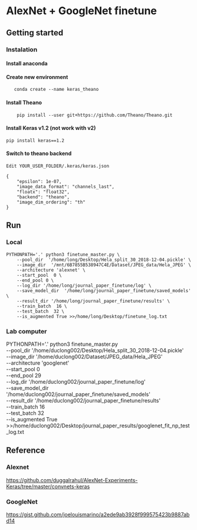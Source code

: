 # AlexNet + GoogleNet finetune

## Getting started
### Instalation
#### Install anaconda
#### Create new environment
```
   conda create --name keras_theano
```
#### Install Theano
```commandline
    pip install --user git+https://github.com/Theano/Theano.git
```

#### Install Keras v1.2 (not work with v2)
```
pip install keras==1.2
```

#### Switch to theano backend 
```
Edit YOUR_USER_FOLDER/.keras/keras.json 

{
    "epsilon": 1e-07,
    "image_data_format": "channels_last",
    "floatx": "float32",
    "backend": "theano",
    "image_dim_ordering": "th"
}
```
## Run 
### Local 
```commandline
PYTHONPATH='.' python3 finetune_master.py \
    --pool_dir  '/home/long/Desktop/Hela_split_30_2018-12-04.pickle' \
    --image_dir  '/mnt/6B7855B538947C4E/Dataset/JPEG_data/Hela_JPEG' \
    --architecture 'alexnet' \
    --start_pool  0 \
    --end_pool 0 \
    --log_dir '/home/long/journal_paper_finetune/log' \
    --save_model_dir  '/home/long/journal_paper_finetune/saved_models' \
    --result_dir '/home/long/journal_paper_finetune/results' \
    --train_batch  16 \
    --test_batch  32 \
    --is_augmented True >>/home/long/Desktop/finetune_log.txt
```
### Lab computer
PYTHONPATH='.' python3 finetune_master.py \
    --pool_dir  '/home/duclong002/Desktop/Hela_split_30_2018-12-04.pickle' \
    --image_dir  '/home/duclong002/Dataset/JPEG_data/Hela_JPEG' \
    --architecture 'googlenet' \
    --start_pool  0 \
    --end_pool 29 \
    --log_dir '/home/duclong002/journal_paper_finetune/log' \
    --save_model_dir  '/home/duclong002/journal_paper_finetune/saved_models' \
    --result_dir '/home/duclong002/journal_paper_finetune/results' \
    --train_batch  16 \
    --test_batch  32 \
    --is_augmented True >>/home/duclong002/Desktop/journal_paper_results/googlenet_fit_np_test_log.txt


## Reference 
### Alexnet 
https://github.com/duggalrahul/AlexNet-Experiments-Keras/tree/master/convnets-keras

### GoogleNet
https://gist.github.com/joelouismarino/a2ede9ab3928f999575423b9887abd14
